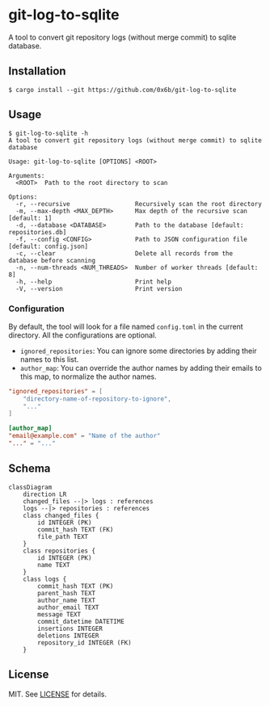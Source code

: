# git-log-to-sqlite

A tool to convert git repository logs (without merge commit) to sqlite database.

## Installation

```
$ cargo install --git https://github.com/0x6b/git-log-to-sqlite
```

## Usage

```console
$ git-log-to-sqlite -h
A tool to convert git repository logs (without merge commit) to sqlite database

Usage: git-log-to-sqlite [OPTIONS] <ROOT>

Arguments:
  <ROOT>  Path to the root directory to scan

Options:
  -r, --recursive                  Recursively scan the root directory
  -m, --max-depth <MAX_DEPTH>      Max depth of the recursive scan [default: 1]
  -d, --database <DATABASE>        Path to the database [default: repositories.db]
  -f, --config <CONFIG>            Path to JSON configuration file [default: config.json]
  -c, --clear                      Delete all records from the database before scanning
  -n, --num-threads <NUM_THREADS>  Number of worker threads [default: 8]
  -h, --help                       Print help
  -V, --version                    Print version
```

### Configuration

By default, the tool will look for a file named `config.toml` in the current directory. All the configurations are optional.

- `ignored_repositories`: You can ignore some directories by adding their names to this list.
- `author_map`: You can override the author names by adding their emails to this map, to normalize the author names.

```toml
"ignored_repositories" = [
    "directory-name-of-repository-to-ignore",
    "..."
]

[author_map]
"email@example.com" = "Name of the author"
"..." = "..."
```

## Schema

```mermaid
classDiagram 
    direction LR
    changed_files --|> logs : references
    logs --|> repositories : references
    class changed_files {
        id INTEGER (PK)
        commit_hash TEXT (FK)
        file_path TEXT
    }
    class repositories {
        id INTEGER (PK)
        name TEXT
    }
    class logs {
        commit_hash TEXT (PK)
        parent_hash TEXT
        author_name TEXT
        author_email TEXT
        message TEXT
        commit_datetime DATETIME
        insertions INTEGER
        deletions INTEGER
        repository_id INTEGER (FK)
    }
```

## License

MIT. See [LICENSE](LICENSE) for details.
